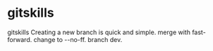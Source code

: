 # gitskills
gitskills
Creating a new branch is quick and simple.
merge with fast-forward.
change to --no-ff.
branch dev.
